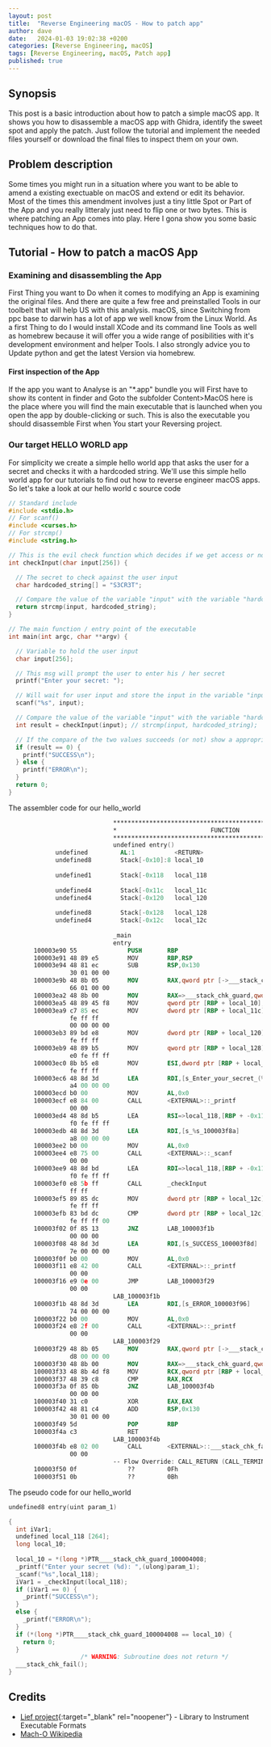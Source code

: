```yaml
---
layout: post
title:  "Reverse Engineering macOS - How to patch app"
author: dave
date:   2024-01-03 19:02:38 +0200
categories: [Reverse Engineering, macOS]
tags: [Reverse Engineering, macOS, Patch app]
published: true 
---
```


## Synopsis
This post is a basic introduction about how to patch a simple macOS app. It shows you how to disassemble a macOS app with Ghidra, identify the sweet spot and apply the patch. Just follow the tutorial and implement the needed files yourself or download the final files to inspect them on your own.

## Problem description
Some times you might run in a situation where you want to be able to amend a existing exectuable on macOS and extend or edit its behavior. Most of the times this amendment involves just a tiny little Spot or Part of the App and you really litteraly just need to flip one or two bytes. This is where patching an App comes into play. Here I gona show you some basic techniques how to do that.

## Tutorial - How to patch a macOS App 
### Examining and disassembling the App
First Thing you want to Do when it comes to modifying an App is examining the original files. And there are quite a few free and preinstalled Tools in our toolbelt that will help US with this analysis. macOS, since Switching from ppc base to darwin has a lot of app we well know from the Linux World. As a first Thing to do I would install XCode and its command line Tools as well as homebrew because it will offer you a wide range of posibilities with it's development environment and helper Tools. I also strongly advice you to Update python and get the latest Version via homebrew.

#### First inspection of the App
If the app you want to Analyse is an "*.app" bundle you will First have to show its content in finder and Goto the subfolder Content>MacOS here is the place where you will find the main executable that is launched when you open the app by double-clicking or such. This is also the executable you should disassemble First when You start your Reversing project.


### Our target HELLO WORLD app
For simplicity we create a simple hello world app that asks the user for a secret and checks it with a hardcoded string. We'll use this simple hello world app for our tutorials to find out how to reverse engineer macOS apps. So let's take a look at our hello world c source code

```c
// Standard include
#include <stdio.h>
// For scanf()
#include <curses.h> 
// For strcmp()
#include <string.h>

// This is the evil check function which decides if we get access or not
int checkInput(char input[256]) {

  // The secret to check against the user input
  char hardcoded_string[] = "S3CR3T";

  // Compare the value of the variable "input" with the variable "hardcoded_string"
  return strcmp(input, hardcoded_string);
}

// The main function / entry point of the executable
int main(int argc, char **argv) {

  // Variable to hold the user input
  char input[256];

  // This msg will prompt the user to enter his / her secret
  printf("Enter your secret: ");

  // Will wait for user input and store the input in the variable "input"
  scanf("%s", input);

  // Compare the value of the variable "input" with the variable "hardcoded_string"
  int result = checkInput(input); // strcmp(input, hardcoded_string);

  // If the compare of the two values succeeds (or not) show a appropriate message
  if (result == 0) {
    printf("SUCCESS\n");
  } else {
    printf("ERROR\n");
  }
  return 0;
}
```

The assembler code for our hello_world
```nasm
                             **************************************************************
                             *                          FUNCTION                          *
                             **************************************************************
                             undefined entry()
             undefined         AL:1           <RETURN>
             undefined8        Stack[-0x10]:8 local_10                                XREF[2]:     100003ea5(W), 
                                                                                                   100003f33(R)  
             undefined1        Stack[-0x118   local_118                               XREF[2]:     100003ed4(*), 
                                                                                                   100003ee9(*)  
             undefined4        Stack[-0x11c   local_11c                               XREF[1]:     100003ea9(W)  
             undefined4        Stack[-0x120   local_120                               XREF[2]:     100003eb3(W), 
                                                                                                   100003ec0(R)  
             undefined8        Stack[-0x128   local_128                               XREF[1]:     100003eb9(W)  
             undefined4        Stack[-0x12c   local_12c                               XREF[2]:     100003ef5(W), 
                                                                                                   100003efb(R)  
                             _main                                           XREF[2]:     Entry Point(*), 1000080ea(*)  
                             entry
       100003e90 55              PUSH       RBP
       100003e91 48 89 e5        MOV        RBP,RSP
       100003e94 48 81 ec        SUB        RSP,0x130
                 30 01 00 00
       100003e9b 48 8b 05        MOV        RAX,qword ptr [->___stack_chk_guard]             = 10000c008
                 66 01 00 00
       100003ea2 48 8b 00        MOV        RAX=>___stack_chk_guard,qword ptr [RAX]          = ??
       100003ea5 48 89 45 f8     MOV        qword ptr [RBP + local_10],RAX
       100003ea9 c7 85 ec        MOV        dword ptr [RBP + local_11c],0x0
                 fe ff ff 
                 00 00 00 00
       100003eb3 89 bd e8        MOV        dword ptr [RBP + local_120],EDI
                 fe ff ff
       100003eb9 48 89 b5        MOV        qword ptr [RBP + local_128],RSI
                 e0 fe ff ff
       100003ec0 8b b5 e8        MOV        ESI,dword ptr [RBP + local_120]
                 fe ff ff
       100003ec6 48 8d 3d        LEA        RDI,[s_Enter_your_secret_(%d):_100003f71]        = "Enter your secret (%d): "
                 a4 00 00 00
       100003ecd b0 00           MOV        AL,0x0
       100003ecf e8 84 00        CALL       <EXTERNAL>::_printf                              int _printf(char * param_1, ...)
                 00 00
       100003ed4 48 8d b5        LEA        RSI=>local_118,[RBP + -0x110]
                 f0 fe ff ff
       100003edb 48 8d 3d        LEA        RDI,[s_%s_100003f8a]                             = "%s"
                 a8 00 00 00
       100003ee2 b0 00           MOV        AL,0x0
       100003ee4 e8 75 00        CALL       <EXTERNAL>::_scanf                               int _scanf(char * param_1, ...)
                 00 00
       100003ee9 48 8d bd        LEA        RDI=>local_118,[RBP + -0x110]
                 f0 fe ff ff
       100003ef0 e8 5b ff        CALL       _checkInput                                      undefined _checkInput()
                 ff ff
       100003ef5 89 85 dc        MOV        dword ptr [RBP + local_12c],EAX
                 fe ff ff
       100003efb 83 bd dc        CMP        dword ptr [RBP + local_12c],0x0
                 fe ff ff 00
       100003f02 0f 85 13        JNZ        LAB_100003f1b
                 00 00 00
       100003f08 48 8d 3d        LEA        RDI,[s_SUCCESS_100003f8d]                        = "SUCCESS\n"
                 7e 00 00 00
       100003f0f b0 00           MOV        AL,0x0
       100003f11 e8 42 00        CALL       <EXTERNAL>::_printf                              int _printf(char * param_1, ...)
                 00 00
       100003f16 e9 0e 00        JMP        LAB_100003f29
                 00 00
                             LAB_100003f1b                                   XREF[1]:     100003f02(j)  
       100003f1b 48 8d 3d        LEA        RDI,[s_ERROR_100003f96]                          = "ERROR\n"
                 74 00 00 00
       100003f22 b0 00           MOV        AL,0x0
       100003f24 e8 2f 00        CALL       <EXTERNAL>::_printf                              int _printf(char * param_1, ...)
                 00 00
                             LAB_100003f29                                   XREF[1]:     100003f16(j)  
       100003f29 48 8b 05        MOV        RAX,qword ptr [->___stack_chk_guard]             = 10000c008
                 d8 00 00 00
       100003f30 48 8b 00        MOV        RAX=>___stack_chk_guard,qword ptr [RAX]          = ??
       100003f33 48 8b 4d f8     MOV        RCX,qword ptr [RBP + local_10]
       100003f37 48 39 c8        CMP        RAX,RCX
       100003f3a 0f 85 0b        JNZ        LAB_100003f4b
                 00 00 00
       100003f40 31 c0           XOR        EAX,EAX
       100003f42 48 81 c4        ADD        RSP,0x130
                 30 01 00 00
       100003f49 5d              POP        RBP
       100003f4a c3              RET
                             LAB_100003f4b                                   XREF[1]:     100003f3a(j)  
       100003f4b e8 02 00        CALL       <EXTERNAL>::___stack_chk_fail                    undefined ___stack_chk_fail()
                 00 00
                             -- Flow Override: CALL_RETURN (CALL_TERMINATOR)
       100003f50 0f              ??         0Fh
       100003f51 0b              ??         0Bh
```


The pseudo code for our hello_world

```c
undefined8 entry(uint param_1)

{
  int iVar1;
  undefined local_118 [264];
  long local_10;
  
  local_10 = *(long *)PTR____stack_chk_guard_100004008;
  _printf("Enter your secret (%d): ",(ulong)param_1);
  _scanf("%s",local_118);
  iVar1 = _checkInput(local_118);
  if (iVar1 == 0) {
    _printf("SUCCESS\n");
  }
  else {
    _printf("ERROR\n");
  }
  if (*(long *)PTR____stack_chk_guard_100004008 == local_10) {
    return 0;
  }
                    /* WARNING: Subroutine does not return */
  ___stack_chk_fail();
}
```

## <a id="credits"></a>Credits
- [Lief project](https://lief-project.github.io/){:target="_blank" rel="noopener"} - Library to Instrument Executable Formats
- [Mach-O Wikipedia](https://en.wikipedia.org/wiki/Mach-O)
